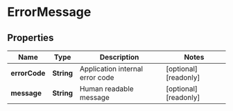 

# ErrorMessage

## Properties

| Name | Type | Description | Notes |
| ------------ | ------------- | ------------- | ------------- |
| **errorCode** | **String** | Application internal error code |  [optional] [readonly] |
| **message** | **String** | Human readable message |  [optional] [readonly] |


